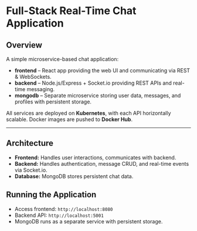 # Full-Stack Real-Time Chat Application

## Overview

A simple microservice-based chat application:

- **frontend** – React app providing the web UI and communicating via REST & WebSockets.  
- **backend** – Node.js/Express + Socket.io providing REST APIs and real-time messaging.  
- **mongodb** – Separate microservice storing user data, messages, and profiles with persistent storage.

All services are deployed on **Kubernetes**, with each API horizontally scalable. Docker images are pushed to **Docker Hub**.  

---

## Architecture

- **Frontend:** Handles user interactions, communicates with backend.  
- **Backend:** Handles authentication, message CRUD, and real-time events via Socket.io.  
- **Database:** MongoDB stores persistent chat data.  

## Running the Application

- Access frontend: `http://localhost:8080`  
- Backend API: `http://localhost:5001`  
- MongoDB runs as a separate service with persistent storage.  